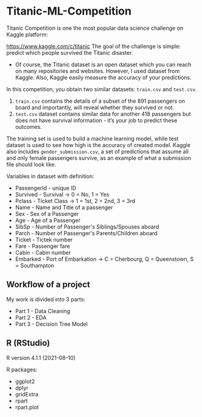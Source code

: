 # Titanic-ML-Competition
Titanic Competition is one the most popular data science challenge on Kaggle platform:

https://www.kaggle.com/c/titanic
The goal of the challenge is simple: predict which people survived the Titanic disaster.

* Of course, the Titanic dataset is an open dataset which you can reach on many repositories and websites. However, I used dataset from Kaggle. Also, Kaggle easily measure the accuracy of your predictions. 

In this competition, you obtain two similar datasets: `train.csv` and `test.csv`.

1. `train.csv` contains the details of a subset of the 891 passengers on board and importantly, will reveal whether they survived or not.
2. `test.csv` dataset contains similar data for another 418 passengers but does not have survival information - it’s your job to predict these outcomes.

The training set is used to build a machine learning model, while test dataset is used to see how high is the accuracy of created model.
Kaggle also includes `gender_submission.csv`, a set of predictions that assume all and only female passengers survive, as an example of what a submission file should look like.


Variables in dataset with definition:
* PassengerId - unique ID
* Survived - Survival -> 0 = No, 1 = Yes
* Pclass - Ticket Class -> 1 = 1st, 2 = 2nd, 3 = 3rd
* Name - Name and Title of a passenger
* Sex - Sex of a Passenger
* Age - Age of a Passenger
* SibSp - Number of Passenger's Siblings/Spouses aboard
* Parch - Number of Passenger's Parents/Children aboard
* Ticket - Tictek number    
* Fare - Passenger fare
* Cabin - Cabin number
* Embarked - Port of Embarkation -> C = Cherbourg, Q = Queenstown, S = Southampton

## Workflow of a project
My work is divided into 3 parts:
* Part 1 - Data Cleaning
* Part 2 - EDA
* Part 3 - Decision Tree Model

## R (RStudio)

R version 4.1.1 (2021-08-10)

R packages:
* ggplot2
* dplyr
* gridExtra
* rpart
* rpart.plot
